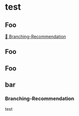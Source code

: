 # test

## Foo

[:open_file_folder: Branching-Recommendation](###Branching-Recommendation)


## Foo

## Foo

## bar

### Branching-Recommendation

test
